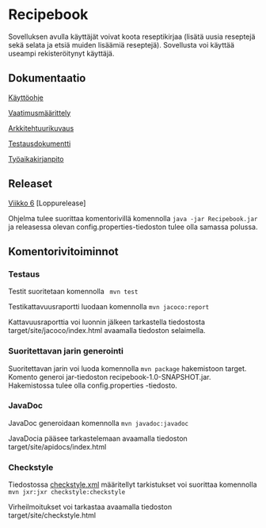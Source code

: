 # Recipebook

Sovelluksen avulla käyttäjät voivat koota reseptikirjaa (lisätä uusia reseptejä sekä selata ja etsiä muiden lisäämiä reseptejä). Sovellusta voi käyttää useampi rekisteröitynyt käyttäjä.

## Dokumentaatio
[Käyttöohje](https://github.com/afroseppo/ot-harjoitustyo/blob/master/dokumentaatio/kayttoohje.md)

[Vaatimusmäärittely](https://github.com/afroseppo/ot-harjoitustyo/blob/master/dokumentaatio/vaatimusmaarittely.md)

[Arkkitehtuurikuvaus](https://github.com/afroseppo/ot-harjoitustyo/blob/master/dokumentaatio/arkkitehtuuri.md)

[Testausdokumentti](https://github.com/afroseppo/ot-harjoitustyo/blob/master/dokumentaatio/testaus.md)

[Työaikakirjanpito](https://github.com/afroseppo/ot-harjoitustyo/blob/master/dokumentaatio/tuntikirjanpito.md)

## Releaset

[Viikko 6](https://github.com/afroseppo/ot-harjoitustyo/releases/tag/v0.1)
[Loppurelease]

Ohjelma tulee suorittaa komentorivillä komennolla ```java -jar Recipebook.jar``` ja releasessa olevan config.properties-tiedoston tulee olla samassa polussa.

## Komentorivitoiminnot

### Testaus
Testit suoritetaan komennolla
``` mvn test```

Testikattavuusraportti luodaan komennolla
```mvn jacoco:report```

Kattavuusraporttia voi luonnin jälkeen tarkastella tiedostosta target/site/jacoco/index.html avaamalla tiedoston selaimella.

### Suoritettavan jarin generointi

Suoritettavan jarin voi luoda komennolla
```mvn package```
hakemistoon target. Komento generoi jar-tiedoston recipebook-1.0-SNAPSHOT.jar. Hakemistossa tulee olla config.properties -tiedosto.

### JavaDoc
JavaDoc generoidaan komennolla
```mvn javadoc:javadoc```

JavaDocia pääsee tarkastelemaan avaamalla tiedoston target/site/apidocs/index.html

### Checkstyle
Tiedostossa [checkstyle.xml](https://github.com/afroseppo/ot-harjoitustyo/blob/master/recipebook/checkstyle.xml) määritellyt tarkistukset voi suorittaa komennolla 
```mvn jxr:jxr checkstyle:checkstyle```

Virheilmoitukset voi tarkastaa avaamalla tiedoston target/site/checkstyle.html
